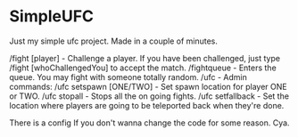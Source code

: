 # SimpleUFC
Just my simple ufc project. Made in a couple of minutes.

/fight [player] - Challenge a player. If you have been challenged, just type /fight [whoChallengedYou] to accept the match.
/fightqueue - Enters the queue. You may fight with someone totally random.
/ufc - Admin commands:
/ufc setspawn [ONE/TWO] - Set spawn location for player ONE or TWO.
/ufc stopall - Stops all the on going fights.
/ufc setfallback - Set the location where players are going to be teleported back when they're done.
  
  There is a config If you don't wanna change the code for some reason. Cya.
